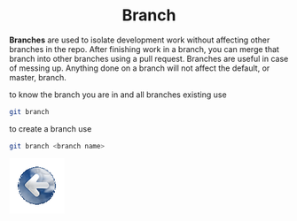 # <center>Branch</center>

**Branches** are used to isolate development work without affecting other branches in the repo.
After finishing work in a branch, you can merge that branch into other branches using a pull request.
Branches are useful in case of messing up. Anything done on a branch will not affect the default, or master, branch.



to know the branch you are in and all branches existing use

```bash
git branch
```

to create a branch use

```bash
git branch <branch name>
```


<a href="../README.md" >![back](/images/Back.png)</a>